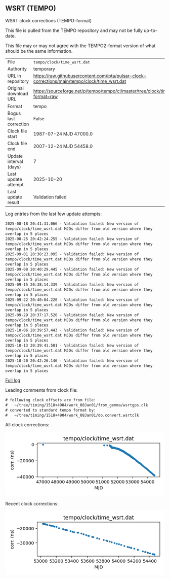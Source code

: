 
## WSRT (TEMPO)

WSRT clock corrections (TEMPO-format)

This file is pulled from the TEMPO repository and may not be fully
up-to-date.

This file may or may not agree with the TEMPO2-format version of what
should be the same information.

|     |     |
|:--- |:--- |
| File | `tempo/clock/time_wsrt.dat` |
| Authority | temporary |
| URL in repository | <https://raw.githubusercontent.com/ipta/pulsar-clock-corrections/main/tempo/clock/time_wsrt.dat> |
| Original download URL | <https://sourceforge.net/p/tempo/tempo/ci/master/tree/clock/time_wsrt.dat?format=raw> |
| Format | tempo |
| Bogus last correction | False |
| Clock file start | 1987-07-24 MJD 47000.0 |
| Clock file end | 2007-12-24 MJD 54458.0 |
| Update interval (days) | 7 |
| Last update attempt | 2025-10-20 |
| Last update result | Validation failed |

Log entries from the last few update attempts:
```
2025-08-18 20:41:31.066 - Validation failed: New version of tempo/clock/time_wsrt.dat MJDs differ from old version where they overlap in 5 places
2025-08-25 20:42:24.255 - Validation failed: New version of tempo/clock/time_wsrt.dat MJDs differ from old version where they overlap in 5 places
2025-09-01 20:38:23.095 - Validation failed: New version of tempo/clock/time_wsrt.dat MJDs differ from old version where they overlap in 5 places
2025-09-08 20:40:29.445 - Validation failed: New version of tempo/clock/time_wsrt.dat MJDs differ from old version where they overlap in 5 places
2025-09-15 20:38:14.339 - Validation failed: New version of tempo/clock/time_wsrt.dat MJDs differ from old version where they overlap in 5 places
2025-09-22 20:40:04.220 - Validation failed: New version of tempo/clock/time_wsrt.dat MJDs differ from old version where they overlap in 5 places
2025-09-29 20:37:17.520 - Validation failed: New version of tempo/clock/time_wsrt.dat MJDs differ from old version where they overlap in 5 places
2025-10-06 20:39:57.443 - Validation failed: New version of tempo/clock/time_wsrt.dat MJDs differ from old version where they overlap in 5 places
2025-10-13 20:39:41.501 - Validation failed: New version of tempo/clock/time_wsrt.dat MJDs differ from old version where they overlap in 5 places
2025-10-20 20:42:26.146 - Validation failed: New version of tempo/clock/time_wsrt.dat MJDs differ from old version where they overlap in 5 places
```
[Full log](https://raw.githubusercontent.com/ipta/pulsar-clock-corrections/main/log/tempo/clock/time_wsrt.dat.log)

Leading comments from clock file:

    # following clock offsets are from file:
    #   ~/tree/timing/1518+4904/work_08Jan01/from_gemma/wsrtgps.clk
    # converted to standard tempo format by:
    #   ~/tree/timing/1518+4904/work_08Jan01/do.convert.wsrtclk



All clock corrections:

![plot of all clock corrections](time_wsrt.dat.png "All corrections")

Recent clock corrections:

![plot of recent clock corrections](time_wsrt.dat.short.png "Recent corrections")

